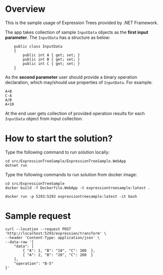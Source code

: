 # Overview
This is the sample usage of Expression Trees provided by .NET Framework. 

The app takes collection of sample `InputData` objects as the **first input parameter**.
The `InputData` has a structure as below:
```
    public class InputData
    {
        public int A { get; set; }
        public int B { get; set; }
        public int C { get; set; }
    }
```

 As the **second parameter** user should provide a binary operation declaration, which may/should use properties of `InputData`. For example:
 ```
A+B
C-A
A/B
A+10
 ```

At the end user gets collection of provided operation results for each `InputData` object from input collection.

# How to start the solution?

Type the following command to run solution locally:
```
cd src/ExpressionTreeSample/ExpressionTreeSample.WebApp
dotnet run
```

Type the following commands to run solution from docker image:
```
cd src/ExpressionTreeSample
docker build -f Dockerfile.WebApp -t expressiontreesample:latest .

docker run -p 5293:5293 expressiontreesample:latest -it bash
```

# Sample request

```
curl --location --request POST 'http://localhost:5293/expression/transform' \
--header 'Content-Type: application/json' \
--data-raw '{
    "data": [
        { "A": 1, "B": "10", "C": 100  },
        { "A": 2, "B": "20", "C": 200  }
    ],
    "operation": "B-5"
}'
```